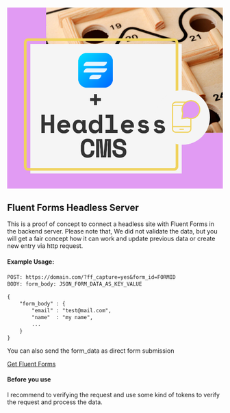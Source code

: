![Fluent Forms Headless Server](https://raw.githubusercontent.com/fluentform/ff-headless-server/master/poster.png)

Fluent Forms Headless Server
----
This is a proof of concept to connect a headless site with Fluent Forms in the backend server.
Please note that, We did not validate the data, but you will get a fair concept how it can work and update previous data or create new entry via http request. 

#### Example Usage:

```
POST: https://domain.com/?ff_capture=yes&form_id=FORMID
BODY: form_body: JSON_FORM_DATA_AS_KEY_VALUE
```

```
{
    "form_body" : {
        "email" : "test@mail.com",
        "name"  : "my name",
        ...
    }
}
```

You can also send the form_data as direct form submission 

[Get Fluent Forms](https://wordpress.org/plugins/fluentform)

#### Before you use
I recommend to verifying the request and use some kind of tokens to verify the request and process the data.
